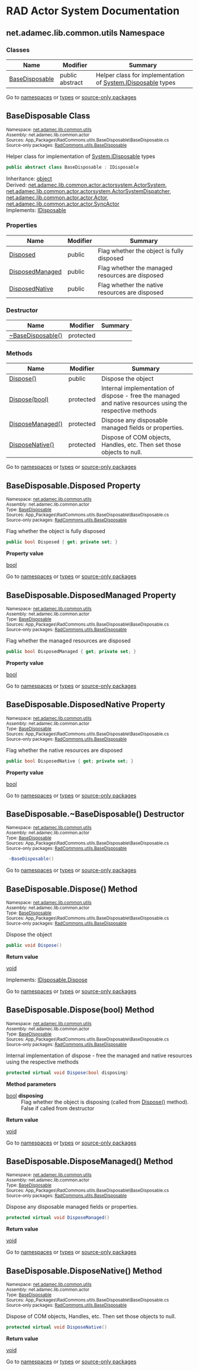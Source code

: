 #  RAD Actor System Documentation #
##  <a id="n-net.adamec.lib.common.utils__7vdji9" />  net.adamec.lib.common.utils Namespace ##
###  Classes ###

 | Name | Modifier | Summary | 
 | ------ | ---------- | --------- | 
 | [BaseDisposable](net.adamec.lib.common.utils__7vdji9.md#t-net.adamec.lib.common.utils.basedisposable__7s72ps) | public abstract | Helper class for implementation of <a href="https://docs.microsoft.com/en-us/dotnet/api/system.idisposable" target="_blank" >System.IDisposable</a> types | 

 


Go to [namespaces](net.adamec.lib.common.actor.md#namespace-list) or [types](net.adamec.lib.common.actor.md#type-list) or [source-only packages](net.adamec.lib.common.actor.md#package-list)


 


##  <a id="t-net.adamec.lib.common.utils.basedisposable__7s72ps" />  BaseDisposable Class ##
<small>Namespace: [net.adamec.lib.common.utils](net.adamec.lib.common.utils__7vdji9.md#n-net.adamec.lib.common.utils__7vdji9)           
Assembly: net.adamec.lib.common.actor           
Sources: App_Packages\RadCommons.utils.BaseDisposable\BaseDisposable.cs           
Source-only packages: [RadCommons.utils.BaseDisposable](src-only-packages--.md#src-only-package--RadCommons.utils.BaseDisposable)</small>


Helper class for implementation of <a href="https://docs.microsoft.com/en-us/dotnet/api/system.idisposable" target="_blank" >System.IDisposable</a> types



```csharp
public abstract class BaseDisposable : IDisposable
```

Inheritance: <a href="https://docs.microsoft.com/en-us/dotnet/api/system.object" target="_blank" >object</a>           
Derived: [net.adamec.lib.common.actor.actorsystem.ActorSystem](net.adamec.lib.common.actor.actorsystem__1ihx1md.md#t-net.adamec.lib.common.actor.actorsystem.actorsystem__2jlyi3), [net.adamec.lib.common.actor.actorsystem.ActorSystemDispatcher](net.adamec.lib.common.actor.actorsystem__1ihx1md.md#t-net.adamec.lib.common.actor.actorsystem.actorsystemdispatcher__1p6wtbe), [net.adamec.lib.common.actor.actor.Actor](net.adamec.lib.common.actor.actor__1ldg5ba.md#t-net.adamec.lib.common.actor.actor.actor__buuxwr), [net.adamec.lib.common.actor.actor.SyncActor](net.adamec.lib.common.actor.actor__1ldg5ba.md#t-net.adamec.lib.common.actor.actor.syncactor__cgt0u6)           
Implements: <a href="https://docs.microsoft.com/en-us/dotnet/api/system.idisposable" target="_blank" >IDisposable</a>


###  Properties ###

 | Name | Modifier | Summary | 
 | ------ | ---------- | --------- | 
 | [Disposed](net.adamec.lib.common.utils__7vdji9.md#p-net.adamec.lib.common.utils.basedisposable.disposed__nxq2fp) | public | Flag whether the object is fully disposed | 
 | [DisposedManaged](net.adamec.lib.common.utils__7vdji9.md#p-net.adamec.lib.common.utils.basedisposable.disposedmanaged__1pm7df6) | public | Flag whether the managed resources are disposed | 
 | [DisposedNative](net.adamec.lib.common.utils__7vdji9.md#p-net.adamec.lib.common.utils.basedisposable.disposednative__fqjn7i) | public | Flag whether the native resources are disposed | 

 


###  Destructor ###

 | Name | Modifier | Summary | 
 | ------ | ---------- | --------- | 
 | [~BaseDisposable()](net.adamec.lib.common.utils__7vdji9.md#m-net.adamec.lib.common.utils.basedisposable.finalize__1l3n8dl) | protected |  | 

 


###  Methods ###

 | Name | Modifier | Summary | 
 | ------ | ---------- | --------- | 
 | [Dispose()](net.adamec.lib.common.utils__7vdji9.md#m-net.adamec.lib.common.utils.basedisposable.dispose__6qe9ri) | public | Dispose the object | 
 | [Dispose(bool)](net.adamec.lib.common.utils__7vdji9.md#m-net.adamec.lib.common.utils.basedisposable.dispose_system.boolean___1vzs8w4) | protected | Internal implementation of dispose - free the managed and native resources using the respective methods | 
 | [DisposeManaged()](net.adamec.lib.common.utils__7vdji9.md#m-net.adamec.lib.common.utils.basedisposable.disposemanaged__1ht3p85) | protected | Dispose any disposable managed fields or properties. | 
 | [DisposeNative()](net.adamec.lib.common.utils__7vdji9.md#m-net.adamec.lib.common.utils.basedisposable.disposenative__uaa3i9) | protected | Dispose of COM objects, Handles, etc. Then set those objects to null. | 

 


Go to [namespaces](net.adamec.lib.common.actor.md#namespace-list) or [types](net.adamec.lib.common.actor.md#type-list) or [source-only packages](net.adamec.lib.common.actor.md#package-list)


 


##  <a id="p-net.adamec.lib.common.utils.basedisposable.disposed__nxq2fp" />  BaseDisposable.Disposed Property ##
<small>Namespace: [net.adamec.lib.common.utils](net.adamec.lib.common.utils__7vdji9.md#n-net.adamec.lib.common.utils__7vdji9)           
Assembly: net.adamec.lib.common.actor           
Type: [BaseDisposable](net.adamec.lib.common.utils__7vdji9.md#t-net.adamec.lib.common.utils.basedisposable__7s72ps)           
Sources: App_Packages\RadCommons.utils.BaseDisposable\BaseDisposable.cs           
Source-only packages: [RadCommons.utils.BaseDisposable](src-only-packages--.md#src-only-package--RadCommons.utils.BaseDisposable)</small>


Flag whether the object is fully disposed



```csharp
public bool Disposed { get; private set; }
```

<strong>Property value</strong><dl><dt><a href="https://docs.microsoft.com/en-us/dotnet/api/system.boolean" target="_blank" >bool</a></dt><dd></dd></dl>


Go to [namespaces](net.adamec.lib.common.actor.md#namespace-list) or [types](net.adamec.lib.common.actor.md#type-list) or [source-only packages](net.adamec.lib.common.actor.md#package-list)


 


##  <a id="p-net.adamec.lib.common.utils.basedisposable.disposedmanaged__1pm7df6" />  BaseDisposable.DisposedManaged Property ##
<small>Namespace: [net.adamec.lib.common.utils](net.adamec.lib.common.utils__7vdji9.md#n-net.adamec.lib.common.utils__7vdji9)           
Assembly: net.adamec.lib.common.actor           
Type: [BaseDisposable](net.adamec.lib.common.utils__7vdji9.md#t-net.adamec.lib.common.utils.basedisposable__7s72ps)           
Sources: App_Packages\RadCommons.utils.BaseDisposable\BaseDisposable.cs           
Source-only packages: [RadCommons.utils.BaseDisposable](src-only-packages--.md#src-only-package--RadCommons.utils.BaseDisposable)</small>


Flag whether the managed resources are disposed



```csharp
public bool DisposedManaged { get; private set; }
```

<strong>Property value</strong><dl><dt><a href="https://docs.microsoft.com/en-us/dotnet/api/system.boolean" target="_blank" >bool</a></dt><dd></dd></dl>


Go to [namespaces](net.adamec.lib.common.actor.md#namespace-list) or [types](net.adamec.lib.common.actor.md#type-list) or [source-only packages](net.adamec.lib.common.actor.md#package-list)


 


##  <a id="p-net.adamec.lib.common.utils.basedisposable.disposednative__fqjn7i" />  BaseDisposable.DisposedNative Property ##
<small>Namespace: [net.adamec.lib.common.utils](net.adamec.lib.common.utils__7vdji9.md#n-net.adamec.lib.common.utils__7vdji9)           
Assembly: net.adamec.lib.common.actor           
Type: [BaseDisposable](net.adamec.lib.common.utils__7vdji9.md#t-net.adamec.lib.common.utils.basedisposable__7s72ps)           
Sources: App_Packages\RadCommons.utils.BaseDisposable\BaseDisposable.cs           
Source-only packages: [RadCommons.utils.BaseDisposable](src-only-packages--.md#src-only-package--RadCommons.utils.BaseDisposable)</small>


Flag whether the native resources are disposed



```csharp
public bool DisposedNative { get; private set; }
```

<strong>Property value</strong><dl><dt><a href="https://docs.microsoft.com/en-us/dotnet/api/system.boolean" target="_blank" >bool</a></dt><dd></dd></dl>


Go to [namespaces](net.adamec.lib.common.actor.md#namespace-list) or [types](net.adamec.lib.common.actor.md#type-list) or [source-only packages](net.adamec.lib.common.actor.md#package-list)


 


##  <a id="m-net.adamec.lib.common.utils.basedisposable.finalize__1l3n8dl" />  BaseDisposable.~BaseDisposable() Destructor ##
<small>Namespace: [net.adamec.lib.common.utils](net.adamec.lib.common.utils__7vdji9.md#n-net.adamec.lib.common.utils__7vdji9)           
Assembly: net.adamec.lib.common.actor           
Type: [BaseDisposable](net.adamec.lib.common.utils__7vdji9.md#t-net.adamec.lib.common.utils.basedisposable__7s72ps)           
Sources: App_Packages\RadCommons.utils.BaseDisposable\BaseDisposable.cs           
Source-only packages: [RadCommons.utils.BaseDisposable](src-only-packages--.md#src-only-package--RadCommons.utils.BaseDisposable)</small>



```csharp
 ~BaseDisposable()
```

Go to [namespaces](net.adamec.lib.common.actor.md#namespace-list) or [types](net.adamec.lib.common.actor.md#type-list) or [source-only packages](net.adamec.lib.common.actor.md#package-list)


 


##  <a id="m-net.adamec.lib.common.utils.basedisposable.dispose__6qe9ri" />  BaseDisposable.Dispose() Method ##
<small>Namespace: [net.adamec.lib.common.utils](net.adamec.lib.common.utils__7vdji9.md#n-net.adamec.lib.common.utils__7vdji9)           
Assembly: net.adamec.lib.common.actor           
Type: [BaseDisposable](net.adamec.lib.common.utils__7vdji9.md#t-net.adamec.lib.common.utils.basedisposable__7s72ps)           
Sources: App_Packages\RadCommons.utils.BaseDisposable\BaseDisposable.cs           
Source-only packages: [RadCommons.utils.BaseDisposable](src-only-packages--.md#src-only-package--RadCommons.utils.BaseDisposable)</small>


Dispose the object



```csharp
public void Dispose()
```

<strong>Return value</strong><dl><dt><a href="https://docs.microsoft.com/en-us/dotnet/api/system.void" target="_blank" >void</a></dt><dd></dd></dl>Implements: <a href="https://docs.microsoft.com/en-us/dotnet/api/system.idisposable.dispose#System_IDisposable_Dispose" target="_blank" >IDisposable.Dispose</a>


Go to [namespaces](net.adamec.lib.common.actor.md#namespace-list) or [types](net.adamec.lib.common.actor.md#type-list) or [source-only packages](net.adamec.lib.common.actor.md#package-list)


 


##  <a id="m-net.adamec.lib.common.utils.basedisposable.dispose_system.boolean___1vzs8w4" />  BaseDisposable.Dispose(bool) Method ##
<small>Namespace: [net.adamec.lib.common.utils](net.adamec.lib.common.utils__7vdji9.md#n-net.adamec.lib.common.utils__7vdji9)           
Assembly: net.adamec.lib.common.actor           
Type: [BaseDisposable](net.adamec.lib.common.utils__7vdji9.md#t-net.adamec.lib.common.utils.basedisposable__7s72ps)           
Sources: App_Packages\RadCommons.utils.BaseDisposable\BaseDisposable.cs           
Source-only packages: [RadCommons.utils.BaseDisposable](src-only-packages--.md#src-only-package--RadCommons.utils.BaseDisposable)</small>


Internal implementation of dispose - free the managed and native resources using the respective methods



```csharp
protected virtual void Dispose(bool disposing)
```

<strong>Method parameters</strong><dl><dt><a href="https://docs.microsoft.com/en-us/dotnet/api/system.boolean" target="_blank" >bool</a> <strong>disposing</strong></dt><dd>Flag whether the object is disposing (called from [Dispose()](net.adamec.lib.common.utils__7vdji9.md#m-net.adamec.lib.common.utils.basedisposable.dispose__6qe9ri) method). False if called from destructor</dd></dl>
<strong>Return value</strong><dl><dt><a href="https://docs.microsoft.com/en-us/dotnet/api/system.void" target="_blank" >void</a></dt><dd></dd></dl>


Go to [namespaces](net.adamec.lib.common.actor.md#namespace-list) or [types](net.adamec.lib.common.actor.md#type-list) or [source-only packages](net.adamec.lib.common.actor.md#package-list)


 


##  <a id="m-net.adamec.lib.common.utils.basedisposable.disposemanaged__1ht3p85" />  BaseDisposable.DisposeManaged() Method ##
<small>Namespace: [net.adamec.lib.common.utils](net.adamec.lib.common.utils__7vdji9.md#n-net.adamec.lib.common.utils__7vdji9)           
Assembly: net.adamec.lib.common.actor           
Type: [BaseDisposable](net.adamec.lib.common.utils__7vdji9.md#t-net.adamec.lib.common.utils.basedisposable__7s72ps)           
Sources: App_Packages\RadCommons.utils.BaseDisposable\BaseDisposable.cs           
Source-only packages: [RadCommons.utils.BaseDisposable](src-only-packages--.md#src-only-package--RadCommons.utils.BaseDisposable)</small>


Dispose any disposable managed fields or properties.



```csharp
protected virtual void DisposeManaged()
```

<strong>Return value</strong><dl><dt><a href="https://docs.microsoft.com/en-us/dotnet/api/system.void" target="_blank" >void</a></dt><dd></dd></dl>


Go to [namespaces](net.adamec.lib.common.actor.md#namespace-list) or [types](net.adamec.lib.common.actor.md#type-list) or [source-only packages](net.adamec.lib.common.actor.md#package-list)


 


##  <a id="m-net.adamec.lib.common.utils.basedisposable.disposenative__uaa3i9" />  BaseDisposable.DisposeNative() Method ##
<small>Namespace: [net.adamec.lib.common.utils](net.adamec.lib.common.utils__7vdji9.md#n-net.adamec.lib.common.utils__7vdji9)           
Assembly: net.adamec.lib.common.actor           
Type: [BaseDisposable](net.adamec.lib.common.utils__7vdji9.md#t-net.adamec.lib.common.utils.basedisposable__7s72ps)           
Sources: App_Packages\RadCommons.utils.BaseDisposable\BaseDisposable.cs           
Source-only packages: [RadCommons.utils.BaseDisposable](src-only-packages--.md#src-only-package--RadCommons.utils.BaseDisposable)</small>


Dispose of COM objects, Handles, etc. Then set those objects to null.



```csharp
protected virtual void DisposeNative()
```

<strong>Return value</strong><dl><dt><a href="https://docs.microsoft.com/en-us/dotnet/api/system.void" target="_blank" >void</a></dt><dd></dd></dl>


Go to [namespaces](net.adamec.lib.common.actor.md#namespace-list) or [types](net.adamec.lib.common.actor.md#type-list) or [source-only packages](net.adamec.lib.common.actor.md#package-list)


 



